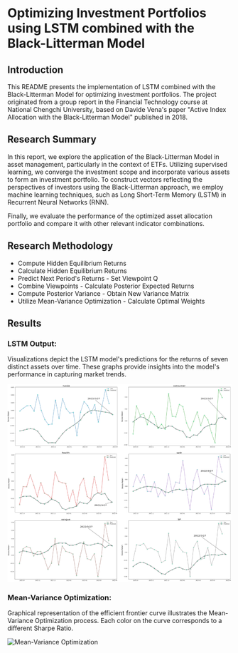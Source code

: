 # Optimizing Investment Portfolios using LSTM combined with the Black-Litterman Model

## Introduction

This README presents the implementation of LSTM combined with the Black-Litterman Model for optimizing investment portfolios. The project originated from a group report in the Financial Technology course at National Chengchi University, based on Davide Vena's paper "Active Index Allocation with the Black-Litterman Model" published in 2018.

## Research Summary

In this report, we explore the application of the Black-Litterman Model in asset management, particularly in the context of ETFs. Utilizing supervised learning, we converge the investment scope and incorporate various assets to form an investment portfolio. To construct vectors reflecting the perspectives of investors using the Black-Litterman approach, we employ machine learning techniques, such as Long Short-Term Memory (LSTM) in Recurrent Neural Networks (RNN).

Finally, we evaluate the performance of the optimized asset allocation portfolio and compare it with other relevant indicator combinations.

## Research Methodology

* Compute Hidden Equilibrium Returns
* Calculate Hidden Equilibrium Returns
* Predict Next Period's Returns - Set Viewpoint Q
* Combine Viewpoints - Calculate Posterior Expected Returns
* Compute Posterior Variance - Obtain New Variance Matrix
* Utilize Mean-Variance Optimization - Calculate Optimal Weights

## Results

### LSTM Output:

Visualizations depict the LSTM model's predictions for the returns of seven distinct assets over time. These graphs provide insights into the model's performance in capturing market trends.

![LSTM Output](img/LSTM_output.png)

### Mean-Variance Optimization:

Graphical representation of the efficient frontier curve illustrates the Mean-Variance Optimization process. Each color on the curve corresponds to a different Sharpe Ratio. 

![Mean-Variance Optimization](img/Mean-VarianceOptimization.png)


